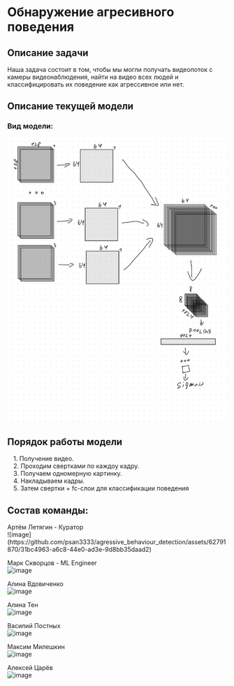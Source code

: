 <h1>Обнаружение агресивного поведения</h1>
<h2>Описание задачи</h2>
Наша задача состоит в том, чтобы мы могли получать видеопоток с камеры видеонаблюдения, найти на видео всех людей и классифицировать их поведение как агрессивное или нет.
<h2>Описание текущей модели</h2>
<h3>Вид модели:</h3>
<img src="./image.jpg">
<h2>Порядок работы модели</h2>
&emsp;1. Получение видео.<br>
&emsp;2. Проходим свертками по каждоу кадру.<br>
&emsp;3. Получаем одномерную картинку.<br>
&emsp;4. Накладываем кадры.<br>
&emsp;5. Затем свертки + fc-слои для классификации поведения<br>

<h2>Состав команды:</h2>
Артём Летягин - Куратор<br>
![image](https://github.com/psan3333/agressive_behaviour_detection/assets/62791870/31bc4963-a6c8-44e0-ad3e-9d8bb35daad2)

Марк Скворцов - ML Engineer<br>
![image](https://github.com/psan3333/agressive_behaviour_detection/assets/62791870/e9bce13a-12ff-46fe-bf78-0219dffdaaf0)

Алина Вдовиченко<br>
![image](https://github.com/psan3333/agressive_behaviour_detection/assets/62791870/5396fff3-06dc-42cb-8cdf-1a330007ceda)

Алина Тен<br>
![image](https://github.com/psan3333/agressive_behaviour_detection/assets/62791870/8450f77e-ca78-4249-8252-88e77d8b02c1)

Василий Постных<br>
![image](https://github.com/psan3333/agressive_behaviour_detection/assets/62791870/84ba6312-b5fe-4f24-a8c5-e5bf55309a3d)

Максим Милешкин<br>
![image](https://github.com/psan3333/agressive_behaviour_detection/assets/62791870/33452558-48c7-4fed-a1a4-cfb32d637f83)

Алексей Царёв<br>
![image](https://github.com/psan3333/agressive_behaviour_detection/assets/62791870/db7cef70-e096-47da-bcf5-d6aa70f950cb)
